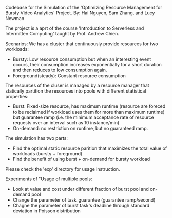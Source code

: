 
Codebase for the Simulation of the 'Optimizing Resource Management for Bursty Video Analytics' Project.
By: Hai Nguyen, Sam Zhang, and Lucy Newman

The project is a aprt of the course 'Introduction to Serverless and Intermitten Computing' taught by Prof. Andrew Chien.

Scenarios: We has a cluster that continuously provide resources for two workloads:
 - Bursty: Low resource consumption but when an interesting event occurs, their consumption increases exponentially for a short duration and then reduces to low consumption again.
 - Foreground(steady): Constant resource consumption

The resources of the cluser is managed by a resource manager that statically partition the resources into pools with different statistical properties:
 - Burst: Fixed-size resource, has maximum runtime (resource are foreced to be reclaimed if workload uses them for more than maximum runtime) but guarantee ramp (i.e. the minimum acceptance rate of
          resource requests over an interval such as 10 instance/min)
 - On-demand: no restriction on runtime, but no guaranteed ramp.

The simulation has two parts:
 - Find the optimal static resource parition that maximizes the total value of workloads (bursty + foreground)
 - Find the benefit of using burst + on-demand for bursty workload

Please check the 'exp' directory for usage instruction.

Experiments of "Usage of multiple pools:
 - Look at value and cost under different fraction of burst pool and on-demand pool
 - Change the parameter of task_guarantee (guarantee ramp/second)
 - Chagne the parameter of burst task's deadline through standard deviation in Poisson distribution

